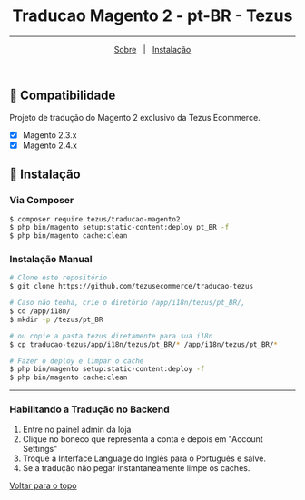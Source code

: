 <h1 align="center">Traducao Magento 2 - pt-BR - Tezus</h1>

<hr>

<p align="center">
  <a href="#dart-sobre">Sobre</a> &#xa0; | &#xa0; 
  <a href="#checkered_flag-instalação">Instalação</a>
</p>

<br>

## :dart: Compatibilidade ##

Projeto de tradução do Magento 2 exclusivo da Tezus Ecommerce.
- [x] Magento 2.3.x
- [x] Magento 2.4.x

## :checkered_flag: Instalação ##

### Via Composer

```bash
$ composer require tezus/traducao-magento2
$ php bin/magento setup:static-content:deploy pt_BR -f
$ php bin/magento cache:clean
```



### Instalação Manual

```bash
# Clone este repositório
$ git clone https://github.com/tezusecommerce/traducao-tezus

# Caso não tenha, crie o diretório /app/i18n/tezus/pt_BR/, 
$ cd /app/i18n/
$ mkdir -p /tezus/pt_BR

# ou copie a pasta tezus diretamente para sua i18n
$ cp traducao-tezus/app/i18n/tezus/pt_BR/* /app/i18n/tezus/pt_BR/*

# Fazer o deploy e limpar o cache
$ php bin/magento setup:static-content:deploy -f
$ php bin/magento cache:clean
```

<hr>

### Habilitando a Tradução no Backend
1. Entre no painel admin da loja
2. Clique no boneco que representa a conta e depois em "Account Settings"
3. Troque a Interface Language do Inglês para o Português e salve.
4. Se a tradução não pegar instantaneamente limpe os caches.

<a href="#top">Voltar para o topo</a>
